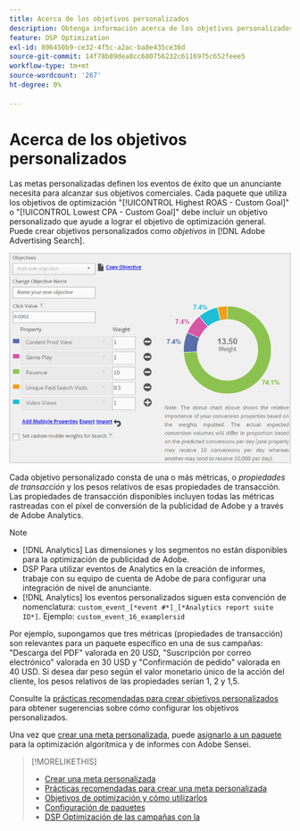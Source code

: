 ```yaml
---
title: Acerca de los objetivos personalizados
description: Obtenga información acerca de los objetivos personalizados para definir los eventos de éxito en paquetes optimizados para la CPA más baja o el ROAS más alto.
feature: DSP Optimization
exl-id: 806450b9-ce32-4f5c-a2ac-ba8e435ce36d
source-git-commit: 14f78b89dea8cc680756232c6116975c652feee5
workflow-type: tm+mt
source-wordcount: '267'
ht-degree: 0%

---
```


# Acerca de los objetivos personalizados

Las metas personalizadas definen los eventos de éxito que un anunciante necesita para alcanzar sus objetivos comerciales. Cada paquete que utiliza los objetivos de optimización &quot;[!UICONTROL Highest ROAS - Custom Goal]&quot; o &quot;[!UICONTROL Lowest CPA - Custom Goal]&quot; debe incluir un objetivo personalizado que ayude a lograr el objetivo de optimización general. Puede crear objetivos personalizados como *objetivos* in [!DNL Adobe Advertising Search].

![metas personalizadas](/help/dsp/assets/objective-goals.png)

Cada objetivo personalizado consta de una o más métricas, o *propiedades de transacción* y los pesos relativos de esas propiedades de transacción. Las propiedades de transacción disponibles incluyen todas las métricas rastreadas con el píxel de conversión de la publicidad de Adobe y a través de Adobe Analytics.

>[!NOTE]
>
>* [!DNL Analytics] Las dimensiones y los segmentos no están disponibles para la optimización de publicidad de Adobe.
>* DSP Para utilizar eventos de Analytics en la creación de informes, trabaje con su equipo de cuenta de Adobe de para configurar una integración de nivel de anunciante.
>* [!DNL Analytics] los eventos personalizados siguen esta convención de nomenclatura: `custom_event_[*event #*]_[*Analytics report suite ID*]`. Ejemplo: `custom_event_16_examplersid`


Por ejemplo, supongamos que tres métricas (propiedades de transacción) son relevantes para un paquete específico en una de sus campañas: &quot;Descarga del PDF&quot; valorada en 20 USD, &quot;Suscripción por correo electrónico&quot; valorada en 30 USD y &quot;Confirmación de pedido&quot; valorada en 40 USD. Si desea dar peso según el valor monetario único de la acción del cliente, los pesos relativos de las propiedades serían 1, 2 y 1,5.

Consulte la [prácticas recomendadas para crear objetivos personalizados](custom-goal-best-practices.md) para obtener sugerencias sobre cómo configurar los objetivos personalizados.

Una vez que [crear una meta personalizada](custom-goal-create.md), puede [asignarlo a un paquete](/help/dsp/campaign-management/packages/package-settings.md) para la optimización algorítmica y de informes con Adobe Sensei.

>[!MORELIKETHIS]
>
>* [Crear una meta personalizada](custom-goal-create.md)
>* [Prácticas recomendadas para crear una meta personalizada](custom-goal-best-practices.md)
>* [Objetivos de optimización y cómo utilizarlos](optimization-goals.md)
>* [Configuración de paquetes](/help/dsp/campaign-management/packages/package-settings.md)
> * [DSP Optimización de las campañas con la](optimization-how-dsp-optimizes-campaigns.md)

